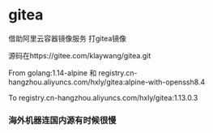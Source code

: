 # gitea
借助阿里云容器镜像服务 打gitea镜像

源码在https://gitee.com/klaywang/gitea.git

From golang:1.14-alpine 和 registry.cn-hangzhou.aliyuncs.com/hxly/gitea:alpine-with-openssh8.4

To   registry.cn-hangzhou.aliyuncs.com/hxly/gitea:1.13.0.3

### 海外机器连国内源有时候很慢
